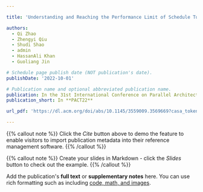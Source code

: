 ```yaml
---

title: 'Understanding and Reaching the Performance Limit of Schedule Tuning on Stable Synchronization Determinism'

authors:
  - Qi Zhao
  - Zhengyi Qiu
  - Shudi Shao
  - admin
  - HassanAli Khan
  - Guoliang Jin

# Schedule page publish date (NOT publication's date).
publishDate: '2022-10-01'

# Publication name and optional abbreviated publication name.
publication: In the 31st International Conference on Parallel Architectures and Compilation Techniques 
publication_short: In **PACT22**

url_pdf: 'https://dl.acm.org/doi/abs/10.1145/3559009.3569669?casa_token=ItF7QQtdv3cAAAAA:VoyUB-cam2uOOaN-aOzBqZo5ezq9hxQxnBsED2lko-FOBdsFd_G5WMmgF8ajcWbU79-BrnHEC1wX'

---
```


{{% callout note %}}
Click the _Cite_ button above to demo the feature to enable visitors to import publication metadata into their reference management software.
{{% /callout %}}

{{% callout note %}}
Create your slides in Markdown - click the _Slides_ button to check out the example.
{{% /callout %}}

Add the publication's **full text** or **supplementary notes** here. You can use rich formatting such as including [code, math, and images](https://docs.hugoblox.com/content/writing-markdown-latex/).
